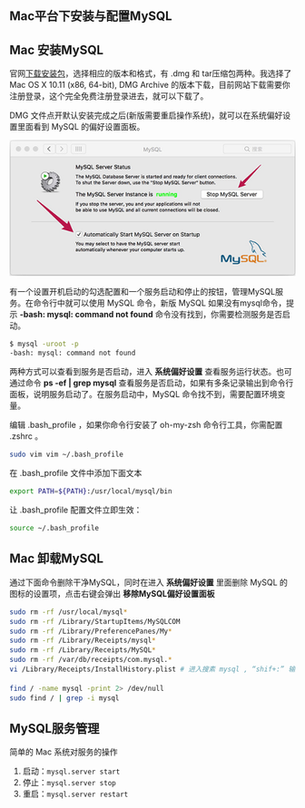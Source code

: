 
Mac平台下安装与配置MySQL
---

## Mac 安装MySQL

官网[下载安装包](http://downloads.mysql.com/archives/community/)，选择相应的版本和格式，有 .dmg 和 tar压缩包两种。我选择了 Mac OS X 10.11 (x86, 64-bit), DMG Archive 的版本下载，目前网站下载需要你注册登录，这个完全免费注册登录进去，就可以下载了。

DMG 文件点开默认安装完成之后(新版需要重启操作系统)，就可以在系统偏好设置里面看到 MySQL 的偏好设置面板。

![MySQL](../img/2.1_1.jpg)

有一个设置开机启动的勾选配置和一个服务启动和停止的按钮，管理MySQL服务。在命令行中就可以使用 MySQL 命令，新版 MySQL 如果没有mysql命令，提示 **-bash: mysql: command not found** 命令没有找到，你需要检测服务是否启动。

```bash
$ mysql -uroot -p
-bash: mysql: command not found
```

两种方式可以查看到服务是否启动，进入 **系统偏好设置** 查看服务运行状态。也可通过命令 **ps -ef | grep mysql** 查看服务是否启动，如果有多条记录输出到命令行面板，说明服务启动了。在服务启动中，MySQL 命令找不到，需要配置环境变量。

编辑 .bash_profile ，如果你命令行安装了 oh-my-zsh 命令行工具，你需配置 .zshrc 。

```bash
sudo vim vim ~/.bash_profile
```

在 .bash_profile 文件中添加下面文本

```bash
export PATH=${PATH}:/usr/local/mysql/bin 
```

让 .bash_profile 配置文件立即生效：

```bash
source ~/.bash_profile
```

## Mac 卸载MySQL

通过下面命令删除干净MySQL，同时在进入 **系统偏好设置** 里面删除 MySQL 的图标的设置项，点击右键会弹出 **移除MySQL偏好设置面板**

```bash
sudo rm -rf /usr/local/mysql*
sudo rm -rf /Library/StartupItems/MySQLCOM
sudo rm -rf /Library/PreferencePanes/My*
sudo rm -rf /Library/Receipts/mysql*
sudo rm -rf /Library/Receipts/MySQL*
sudo rm -rf /var/db/receipts/com.mysql.*
vi /Library/Receipts/InstallHistory.plist # 进入搜素 mysql , “shif+:” 输入mysql

find / -name mysql -print 2> /dev/null
sudo find / | grep -i mysql
```

## MySQL服务管理

简单的 Mac 系统对服务的操作

1. 启动：`mysql.server start`
2. 停止：`mysql.server stop`
3. 重启：`mysql.server restart`

